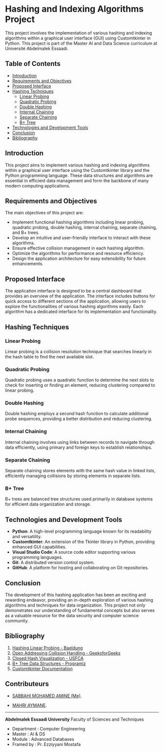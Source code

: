 # Hashing and Indexing Algorithms Project

This project involves the implementation of various hashing and indexing algorithms within a graphical user interface (GUI) using Customtkinter in Python. This project is part of the Master AI and Data Science curriculum at Université Abdelmalek Essaadi.

## Table of Contents
- [Introduction](#introduction)
- [Requirements and Objectives](#requirements-and-objectives)
- [Proposed Interface](#proposed-interface)
- [Hashing Techniques](#hashing-techniques)
  - [Linear Probing](#linear-probing)
  - [Quadratic Probing](#quadratic-probing)
  - [Double Hashing](#double-hashing)
  - [Internal Chaining](#internal-chaining)
  - [Separate Chaining](#separate-chaining)
  - [B+ Tree](#b-tree)
- [Technologies and Development Tools](#technologies-and-development-tools)
- [Conclusion](#conclusion)
- [Bibliography](#bibliography)

## Introduction
This project aims to implement various hashing and indexing algorithms within a graphical user interface using the Customtkinter library and the Python programming language. These data structures and algorithms are essential in efficient data management and form the backbone of many modern computing applications.

## Requirements and Objectives
The main objectives of this project are:
- Implement functional hashing algorithms including linear probing, quadratic probing, double hashing, internal chaining, separate chaining, and B+ trees.
- Develop an intuitive and user-friendly interface to interact with these algorithms.
- Ensure effective collision management in each hashing algorithm.
- Optimize the algorithms for performance and resource efficiency.
- Design the application architecture for easy extensibility for future enhancements.

## Proposed Interface
The application interface is designed to be a central dashboard that provides an overview of the application. The interface includes buttons for quick access to different sections of the application, allowing users to explore the functionalities of various hashing algorithms easily. Each algorithm has a dedicated interface for its implementation and functionality.

## Hashing Techniques
### Linear Probing
Linear probing is a collision resolution technique that searches linearly in the hash table to find the next available slot.

### Quadratic Probing
Quadratic probing uses a quadratic function to determine the next slots to check for inserting or finding an element, reducing clustering compared to linear probing.

### Double Hashing
Double hashing employs a second hash function to calculate additional probe sequences, providing a better distribution and reducing clustering.

### Internal Chaining
Internal chaining involves using links between records to navigate through data efficiently, using primary and foreign keys to establish relationships.

### Separate Chaining
Separate chaining stores elements with the same hash value in linked lists, efficiently managing collisions by storing elements in separate lists.

### B+ Tree
B+ trees are balanced tree structures used primarily in database systems for efficient data organization and storage.

## Technologies and Development Tools
- **Python**: A high-level programming language known for its readability and versatility.
- **Customtkinter**: An extension of the Tkinter library in Python, providing enhanced GUI capabilities.
- **Visual Studio Code**: A source code editor supporting various programming languages.
- **Git**: A distributed version control system.
- **GitHub**: A platform for hosting and collaborating on Git repositories.

## Conclusion
The development of this hashing application has been an exciting and rewarding endeavor, providing an in-depth exploration of various hashing algorithms and techniques for data organization. This project not only demonstrates our understanding of fundamental concepts but also serves as a valuable resource for the data security and computer science community.

## Bibliography
1. [Hashing Linear Probing - Baeldung](https://www.baeldung.com/cs/hashing-linear-probing)
2. [Open Addressing Collision Handling - GeeksforGeeks](https://www.geeksforgeeks.org/open-addressing-collision-handling-technique-in-hashing)
3. [Closed Hash Visualization - USFCA](https://www.cs.usfca.edu/~galles/visualization/ClosedHash.html)
4. [B+ Tree Data Structures - Programiz](https://www.programiz.com/dsa/b-plus-tree)
5. [Customtkinter Documentation](https://customtkinter.tomschimansky.com/documentation/)

## Contributeurs

   - [SABBAHI MOHAMED AMINE (Me)](https://github.com/amine-sabbahi).

   - [MAHRI AYMANE](https://github.com/AymaneM21).

---

**Abdelmalek Essaadi University** Faculty of Sciences and Techniques
   - Department : Computer Engineering
   - Master : AI & DS
   - Module : Advanced Databases
   - Framed by : Pr. Ezziyyani Mostafa
